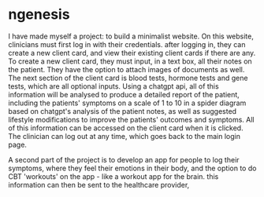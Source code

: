 # ngenesis

I have made myself a project: to build a minimalist website. On this website, clinicians must first log in with their credentials. after logging in, they can create a new client card, and view their existing client cards if there are any. To create a new client card, they must input, in a text box, all their notes on the patient. They have the option to attach images of documents as well. The next section of the client card is blood tests, hormone tests and gene tests, which are all optional inputs. Using a chatgpt api, all of this information will be analysed to produce a detailed report of the patient, including the patients' symptoms on a scale of 1 to 10 in a spider diagram based on chatgpt's analysis of the patient notes, as well as suggested lifestyle modifications to improve the patients' outcomes and symptoms. All of this information can be accessed on the client card when it is clicked. The clinician can log out at any time, which goes back to the main login page.

A second part of the project is to develop an app for people to log their symptoms, where they feel their emotions in their body, and the option to do CBT 'workouts' on the app - like a workout app for the brain. this information can then be sent to the healthcare provider,
